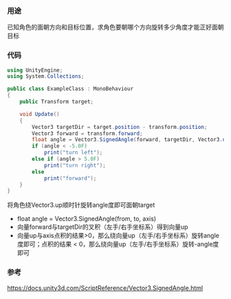 ### 用途
已知角色的面朝方向和目标位置，求角色要朝哪个方向旋转多少角度才能正好面朝目标

### 代码

``` csharp
using UnityEngine;
using System.Collections;

public class ExampleClass : MonoBehaviour
{
    public Transform target;

    void Update()
    {
        Vector3 targetDir = target.position - transform.position;
        Vector3 forward = transform.forward;
        float angle = Vector3.SignedAngle(forward, targetDir, Vector3.up);
        if (angle < -5.0F)
            print("turn left");
        else if (angle > 5.0F)
            print("turn right");
        else
            print("forward");
    }
}
```
将角色绕Vector3.up顺时针旋转angle度即可面朝target

- float angle = Vector3.SignedAngle(from, to, axis)
- 向量forward与targetDir的叉积（左手/右手坐标系）得到向量up
- 向量up与axis点积的结果>0，那么绕向量up（左手/右手坐标系）旋转angle度即可；点积的结果 < 0，那么绕向量up（左手/右手坐标系）旋转-angle度即可


### 参考
https://docs.unity3d.com/ScriptReference/Vector3.SignedAngle.html
